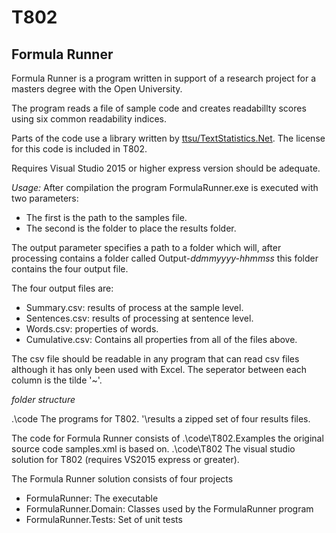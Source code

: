 # T802

## Formula Runner

Formula Runner is a program written in support of a research project for a masters degree with the Open University.

The program reads a file of sample code and creates readabillty scores using six common readability indices.

Parts of the code use a library written by [ttsu/TextStatistics.Net](https://github.com/ttsu/TextStatistics.Net).
The license for this code is included in T802.

Requires Visual Studio 2015 or higher express version should be adequate.

_Usage:_
After compilation the program FormulaRunner.exe is executed with two parameters:
- The first is the path to the samples file.
- The second is the folder to place the results folder.

The output parameter specifies a path to a folder which will, after processing contains a folder
called Output-_ddmmyyyy-hhmmss_ this folder contains the four output file.

The four output files are:
* Summary.csv: results of process at the sample level.
* Sentences.csv: results of processing at sentence level.
* Words.csv: properties of words.
* Cumulative.csv: Contains all properties from all of the files above.

The csv file should be readable in any program that can read csv files although it has only been used with Excel.
The seperator between each column is the tilde '~'.
 
_folder structure_

.\code The programs for T802.
'\results a zipped set of four results files. 


The code for Formula Runner consists of 
.\code\T802.Examples the original source code samples.xml is based on.
.\code\T802 The visual studio solution for T802 (requires VS2015 express or greater).

The Formula Runner solution consists of four projects
- FormulaRunner: The executable
- FormulaRunner.Domain: Classes used by the FormulaRunner program
- FormulaRunner.Tests: Set of unit tests
